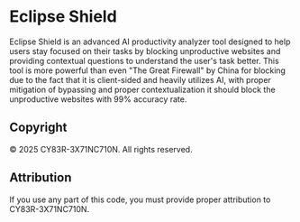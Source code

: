 # Eclipse Shield

Eclipse Shield is an advanced AI productivity analyzer tool designed to help users stay focused on their tasks by blocking unproductive websites and providing contextual questions to understand the user's task better. This tool is more powerful than even "The Great Firewall" by China for blocking due to the fact that it is client-sided and heavily utilizes AI, with proper mitigation of bypassing and proper contextualization it should block the unproductive websites with 99% accuracy rate.

## Copyright

© 2025 CY83R-3X71NC710N. All rights reserved.

## Attribution

If you use any part of this code, you must provide proper attribution to CY83R-3X71NC710N.

